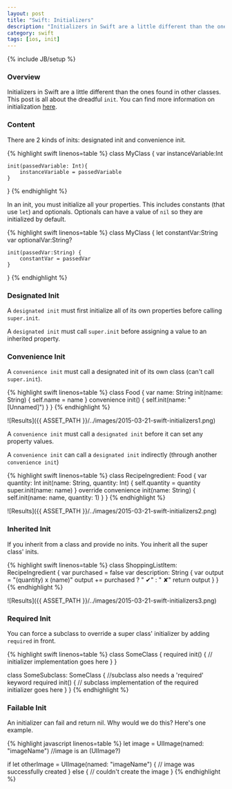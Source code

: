 ```yaml
---
layout: post
title: "Swift: Initializers"
description: "Initializers in Swift are a little different than the ones found in other classes. This post is all about the dreadful `init`. You can find more information on initialization [here](https://developer.apple.com/library/ios/documentation/Swift/Conceptual/Swift_Programming_Language/Initialization.html)."
category: swift
tags: [ios, init]
---
```

{% include JB/setup %}

<!-- Overview -->
<h3>Overview</h3>

Initializers in Swift are a little different than the ones found in other classes. This post is all about the dreadful `init`. You can find more information on initialization [here](https://developer.apple.com/library/ios/documentation/Swift/Conceptual/Swift_Programming_Language/Initialization.html).

<!-- Content -->
<h3>Content</h3>

There are 2 kinds of inits: designated init and convenience init.

<!-- Code _______________________________________-->
{% highlight swift linenos=table  %}
class MyClass {
    var instanceVariable:Int

    init(passedVariable: Int){
        instanceVariable = passedVariable
    }
}
{% endhighlight %}
<!-- /Code ^^^^^^^^^^^^^^^^^^^^^^^^^^^^^^^^^^^^^^-->

In an init, you must initialize all your properties. This includes constants (that use `let`) and optionals. Optionals can have a value of `nil` so they are initialized by default.

<!-- Code _______________________________________-->
{% highlight swift linenos=table  %}
class MyClass {
    let constantVar:String
    var optionalVar:String?

    init(passedVar:String) {
        constantVar = passedVar
    }
}
{% endhighlight %}
<!-- /Code ^^^^^^^^^^^^^^^^^^^^^^^^^^^^^^^^^^^^^^-->

<!-- Designated Init -->
<h3>Designated Init</h3>

A `designated init` must first initialize all of its own properties before calling `super.init`.

A `designated init` must call `super.init` before assigning a value to an inherited property.


<!-- Convenience Init -->
<h3>Convenience Init</h3>

A `convenience init` must call a designated init of its own class (can't call `super.init`).
<!-- Code _______________________________________-->
{% highlight swift linenos=table  %}
class Food {
    var name: String
    init(name: String) {
        self.name = name
    }
    convenience init() {
        self.init(name: "[Unnamed]")
    }
}
{% endhighlight %}
<!-- /Code ^^^^^^^^^^^^^^^^^^^^^^^^^^^^^^^^^^^^^^-->
![Results]({{ ASSET_PATH }}/../images/2015-03-21-swift-initializers1.png)

A `convenience init` must call a `designated init` before it can set any property values.

A `convenience init` can call a `designated init` indirectly (through another `convenience init`)
<!-- Code _______________________________________-->
{% highlight swift linenos=table  %}
class RecipeIngredient: Food {
    var quantity: Int
    init(name: String, quantity: Int) {
        self.quantity = quantity
        super.init(name: name)
    }
    override convenience init(name: String) {
        self.init(name: name, quantity: 1)
    }
}
{% endhighlight %}
<!-- /Code ^^^^^^^^^^^^^^^^^^^^^^^^^^^^^^^^^^^^^^-->
![Results]({{ ASSET_PATH }}/../images/2015-03-21-swift-initializers2.png)


<!-- Inherited Init -->
<h3>Inherited Init</h3>

If you inherit from a class and provide no inits. You inherit all the super class' inits.

<!-- Code _______________________________________-->
{% highlight swift linenos=table  %}
class ShoppingListItem: RecipeIngredient {
    var purchased = false
    var description: String {
        var output = "\(quantity) x \(name)"
        output += purchased ? " ✔" : " ✘"
        return output
    }
}
{% endhighlight %}
<!-- /Code ^^^^^^^^^^^^^^^^^^^^^^^^^^^^^^^^^^^^^^-->

![Results]({{ ASSET_PATH }}/../images/2015-03-21-swift-initializers3.png)


<!-- Required Init -->
<h3>Required Init</h3>

You can force a subclass to override a super class' initializer by adding `required` in front.

<!-- Code _______________________________________-->
{% highlight swift linenos=table  %}
class SomeClass {
    required init() {
        // initializer implementation goes here
    }
}

class SomeSubclass: SomeClass {
    //subclass also needs a 'required' keyword
    required init() {
        // subclass implementation of the required initializer goes here
    }
}
{% endhighlight %}
<!-- /Code ^^^^^^^^^^^^^^^^^^^^^^^^^^^^^^^^^^^^^^-->


<!-- Failable Init -->
<h3>Failable Init</h3>

An initializer can fail and return nil. Why would we do this? Here's one example.

<!-- Code _______________________________________-->
{% highlight javascript linenos=table  %}
let image = UIImage(named: "imageName") //image is an (UIImage?)

if let otherImage = UIImage(named: "imageName") {
    // image was successfully created
} else {
    // couldn't create the image
}
{% endhighlight %}
<!-- /Code ^^^^^^^^^^^^^^^^^^^^^^^^^^^^^^^^^^^^^^-->